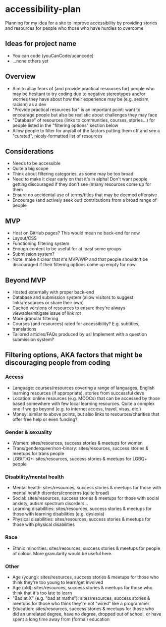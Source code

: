 # accessibility-plan
Planning for my idea for a site to improve accessibility by providing stories and resources for people who those who have hurdles to overcome


## Ideas for project name
- You can code (youCanCode/ucancode)
- ...none others yet

## Overview
- Aim to allay fears of (and provide practical resources for) people who may be hesitant to try coding due to negative stereotypes and/or worries they have about how their experience may be (e.g. sexism, racism) as a dev
- "Provide practical resources for" is an important point: want to encourage people but also be realistic about challenges they may face
- "Database" of resources (links to communities, courses, stories...) for people listed in the "filtering options" section below
- Allow people to filter for any/all of the factors putting them off and see a "curated", nicely-formatted list of resources

## Considerations
- Needs to be accessible
- Quite a big scope
- Think about filtering categories, as some may be too broad
- Need to make it clear early on that it's in alpha! Don't want people getting discouraged if they don't see (m)any resources come up for them
- Ensure no accidental use of terms/titles that may be deemed offensive
- Encourage (and actively seek out) contributions from a broad range of people

## MVP
- Host on GitHub pages? This would mean no back-end for now
- Layout/CSS
- Functioning filtering system
- Enough content to be useful for at least some groups
- Submission system?
- Note: make it clear that it's MVP/WIP and that people shouldn't be discouraged if their filtering options come up empty for now

## Beyond MVP
- Hosted externally with proper back-end
- Database and submission system (allow visitors to suggest links/resources or share their own)
- Cached versions of resources to ensure they're always viewable/mitigate issue of link rot
- More granular filtering
- Courses (and resources) rated for accessibility? E.g. subtitles, translations
- Tailored articles/FAQs produced by us! Implement with a question submission system?

## Filtering options, AKA factors that might be discouraging people from coding
### Access
- Language: courses/resources covering a range of languages, English learning resources (if appropriate), stories from successful devs
- Location: online resources (e.g. MOOCs) that can be accessed by those based somewhere with few local learning resources. Quite a complex one if we go beyond (e.g. to internet access, travel, visas, etc.)
- Money: similar to above points, but also links to resources/charities that offer free help or even funding?

### Gender & sexuality
- Women: sites/resources, success stories & meetups for women
- Trans/genderqueer/non-binary: sites/resources, success stories & meetups for trans people
- LGB(T)Q+: sites/resources, success stories & meetups for LGBQ+ people

### Disability/mental health
- Mental health: sites/resources, success stories & meetups for those with mental health disorders/concerns (quite broad)
- Social: sites/resources, success stories & meetups for those with social anxiety, autism spectrum disorders...
- Learning disabilities: sites/resources, success stories & meetups for those with learning disabilities (e.g. dyslexia)
- Physical disabilities: sites/resources, success stories & meetups for those with physical disabilities

### Race
- Ethnic minorities: sites/resources, success stories & meetups for people of colour. More granularity would be useful here. 

### Other
- Age (young): sites/resources, success stories & meetups for those who think they're too young to learn/get involved
- Age (old): sites/resources, success stories & meetups for those who think that it's too late to learn
- "Bad at X" (e.g. "bad at maths"): sites/resources, success stories & meetups for those who think they're not "wired" like a programmer
- Education: sites/resources, success stories & meetups for those who did an unrelated degree, have no degree, dropped out of school, or have spent a long time away from (formal) education


